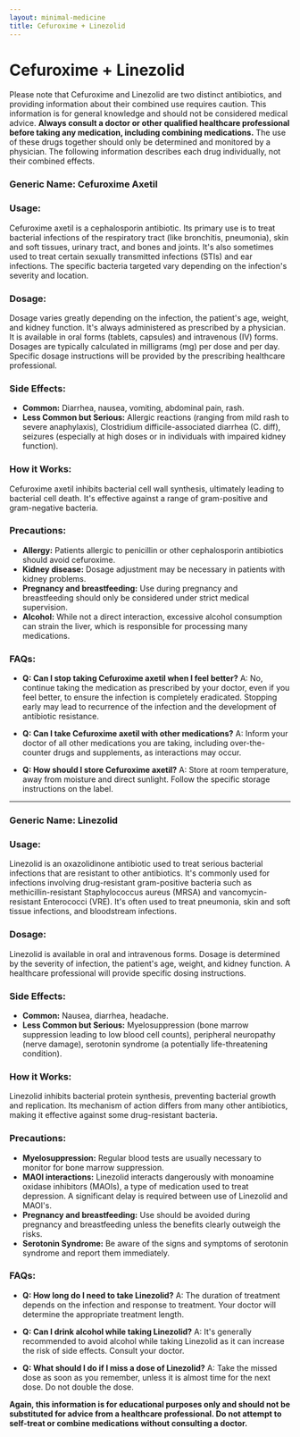 ```yaml
---
layout: minimal-medicine
title: Cefuroxime + Linezolid
---
```


# Cefuroxime + Linezolid
Please note that Cefuroxime and Linezolid are two distinct antibiotics, and providing information about their combined use requires caution.  This information is for general knowledge and should not be considered medical advice.  **Always consult a doctor or other qualified healthcare professional before taking any medication, including combining medications.**  The use of these drugs together should only be determined and monitored by a physician.  The following information describes each drug individually, not their combined effects.

### Generic Name: Cefuroxime Axetil

### Usage:

Cefuroxime axetil is a cephalosporin antibiotic.  Its primary use is to treat bacterial infections of the respiratory tract (like bronchitis, pneumonia), skin and soft tissues, urinary tract, and bones and joints.  It's also sometimes used to treat certain sexually transmitted infections (STIs) and ear infections.  The specific bacteria targeted vary depending on the infection's severity and location.

### Dosage:

Dosage varies greatly depending on the infection, the patient's age, weight, and kidney function.  It's always administered as prescribed by a physician.  It is available in oral forms (tablets, capsules) and intravenous (IV) forms.  Dosages are typically calculated in milligrams (mg) per dose and per day.  Specific dosage instructions will be provided by the prescribing healthcare professional.

### Side Effects:

* **Common:** Diarrhea, nausea, vomiting, abdominal pain, rash.
* **Less Common but Serious:**  Allergic reactions (ranging from mild rash to severe anaphylaxis), Clostridium difficile-associated diarrhea (C. diff), seizures (especially at high doses or in individuals with impaired kidney function).


### How it Works:

Cefuroxime axetil inhibits bacterial cell wall synthesis, ultimately leading to bacterial cell death. It's effective against a range of gram-positive and gram-negative bacteria.

### Precautions:

* **Allergy:**  Patients allergic to penicillin or other cephalosporin antibiotics should avoid cefuroxime.
* **Kidney disease:** Dosage adjustment may be necessary in patients with kidney problems.
* **Pregnancy and breastfeeding:** Use during pregnancy and breastfeeding should only be considered under strict medical supervision.
* **Alcohol:**  While not a direct interaction, excessive alcohol consumption can strain the liver, which is responsible for processing many medications.


### FAQs:

* **Q: Can I stop taking Cefuroxime axetil when I feel better?** A: No, continue taking the medication as prescribed by your doctor, even if you feel better, to ensure the infection is completely eradicated.  Stopping early may lead to recurrence of the infection and the development of antibiotic resistance.

* **Q: Can I take Cefuroxime axetil with other medications?** A:  Inform your doctor of all other medications you are taking, including over-the-counter drugs and supplements, as interactions may occur.

* **Q: How should I store Cefuroxime axetil?** A: Store at room temperature, away from moisture and direct sunlight. Follow the specific storage instructions on the label.


---

### Generic Name: Linezolid

### Usage:

Linezolid is an oxazolidinone antibiotic used to treat serious bacterial infections that are resistant to other antibiotics. It's commonly used for infections involving drug-resistant gram-positive bacteria such as methicillin-resistant Staphylococcus aureus (MRSA) and vancomycin-resistant Enterococci (VRE).  It's often used to treat pneumonia, skin and soft tissue infections, and bloodstream infections.

### Dosage:

Linezolid is available in oral and intravenous forms. Dosage is determined by the severity of infection, the patient's age, weight, and kidney function.  A healthcare professional will provide specific dosing instructions.

### Side Effects:

* **Common:** Nausea, diarrhea, headache.
* **Less Common but Serious:**  Myelosuppression (bone marrow suppression leading to low blood cell counts), peripheral neuropathy (nerve damage), serotonin syndrome (a potentially life-threatening condition).

### How it Works:

Linezolid inhibits bacterial protein synthesis, preventing bacterial growth and replication.  Its mechanism of action differs from many other antibiotics, making it effective against some drug-resistant bacteria.

### Precautions:

* **Myelosuppression:** Regular blood tests are usually necessary to monitor for bone marrow suppression.
* **MAOI interactions:**  Linezolid interacts dangerously with monoamine oxidase inhibitors (MAOIs), a type of medication used to treat depression.  A significant delay is required between use of Linezolid and MAOI's.
* **Pregnancy and breastfeeding:** Use should be avoided during pregnancy and breastfeeding unless the benefits clearly outweigh the risks.
* **Serotonin Syndrome:** Be aware of the signs and symptoms of serotonin syndrome and report them immediately.


### FAQs:

* **Q: How long do I need to take Linezolid?** A:  The duration of treatment depends on the infection and response to treatment.  Your doctor will determine the appropriate treatment length.

* **Q: Can I drink alcohol while taking Linezolid?** A:  It's generally recommended to avoid alcohol while taking Linezolid as it can increase the risk of side effects. Consult your doctor.

* **Q: What should I do if I miss a dose of Linezolid?** A:  Take the missed dose as soon as you remember, unless it is almost time for the next dose. Do not double the dose.


**Again, this information is for educational purposes only and should not be substituted for advice from a healthcare professional.  Do not attempt to self-treat or combine medications without consulting a doctor.**
